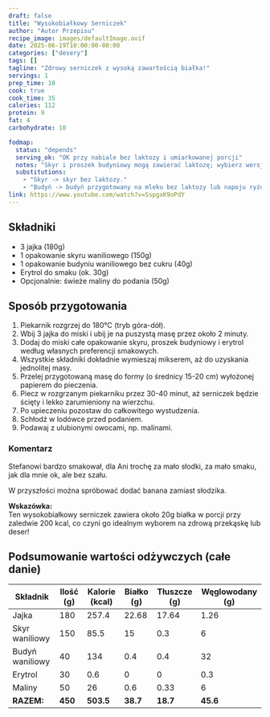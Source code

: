 ```yaml
---
draft: false
title: "Wysokobiałkowy Serniczek"
author: "Autor Przepisu"
recipe_image: images/defaultImage.avif
date: 2025-06-19T10:00:00-00:00
categories: ["desery"]
tags: []
tagline: "Zdrowy serniczek z wysoką zawartością białka!"
servings: 1
prep_time: 10
cook: true
cook_time: 35
calories: 112
protein: 9
fat: 4
carbohydrate: 10

fodmap:
  status: "depends"
  serving_ok: "OK przy nabiale bez laktozy i umiarkowanej porcji"
  notes: "Skyr i proszek budyniowy mogą zawierać laktozę; wybierz wersje bez laktozy."
  substitutions:
    - "Skyr -> skyr bez laktozy."
    - "Budyń -> budyń przygotowany na mleku bez laktozy lub napoju ryżowym."
link: https://www.youtube.com/watch?v=SspgxK9oPdY
---
```


## Składniki
- 3 jajka (180g)
- 1 opakowanie skyru waniliowego (150g)
- 1 opakowanie budyniu waniliowego bez cukru (40g)
- Erytrol do smaku (ok. 30g)
- Opcjonalnie: świeże maliny do podania (50g)

## Sposób przygotowania
1. Piekarnik rozgrzej do 180°C (tryb góra-dół).
2. Wbij 3 jajka do miski i ubij je na puszystą masę przez około 2 minuty.
3. Dodaj do miski całe opakowanie skyru, proszek budyniowy i erytrol według własnych preferencji smakowych.
4. Wszystkie składniki dokładnie wymieszaj mikserem, aż do uzyskania jednolitej masy.
5. Przelej przygotowaną masę do formy (o średnicy 15-20 cm) wyłożonej papierem do pieczenia.
6. Piecz w rozgrzanym piekarniku przez 30-40 minut, aż serniczek będzie ścięty i lekko zarumieniony na wierzchu.
7. Po upieczeniu pozostaw do całkowitego wystudzenia.
8. Schłodź w lodówce przed podaniem.
9. Podawaj z ulubionymi owocami, np. malinami.

### Komentarz
Stefanowi bardzo smakował, dla Ani trochę za mało słodki, za mało smaku, jak dla mnie ok, ale bez szału. 

W przyszłości można spróbować dodać banana zamiast słodzika.

**Wskazówka:**  
Ten wysokobiałkowy serniczek zawiera około 20g białka w porcji przy zaledwie 200 kcal, co czyni go idealnym wyborem na zdrową przekąskę lub deser!

## Podsumowanie wartości odżywczych (całe danie)

| Składnik         | Ilość (g) | Kalorie (kcal) | Białko (g) | Tłuszcze (g) | Węglowodany (g) |
|------------------|-----------|---------------|------------|--------------|-----------------|
| Jajka            | 180       | 257.4         | 22.68      | 17.64        | 1.26            |
| Skyr waniliowy   | 150       | 85.5          | 15         | 0.3          | 6               |
| Budyń waniliowy  | 40        | 134           | 0.4        | 0.4          | 32              |
| Erytrol          | 30        | 0.6           | 0          | 0            | 0.3             |
| Maliny           | 50        | 26            | 0.6        | 0.33         | 6               |
| **RAZEM:**       | **450**   | **503.5**     | **38.7**   | **18.7**     | **45.6**        |

